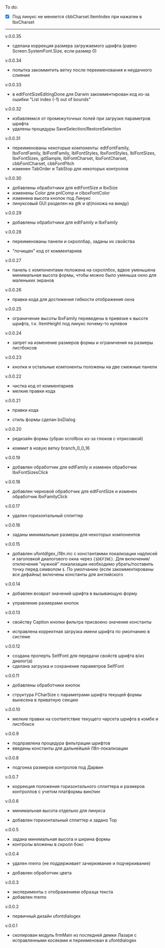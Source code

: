 To do:

- [x] Под линукс не меняется cbbCharset.ItemIndex при нажатии в lbxCharset

----------

v.0.0.35

- сделана коррекция размера загружаемого шрифта (равно Screen.SystemFont.Size, если размер 0)

v.0.0.34

- попытка закоммитить ветку после переименования и неудачного слияния

v.0.0.33

- в edtFontSizeEditingDone для Darwin закомментирован код из-за ошибки "List index (-1) out of bounds" 

v.0.0.32

- избавляемся от промежуточных полей при загрузке параметров шрифта
- удалены процедуры SaveSelection/RestoreSelection

v.0.0.31

- переименованы некоторые компоненты: edtFontFamily, lbxFontFamily, lblFontFamily, lblFontStyles, lbxFontStyles, lblFontSizes, lbxFontSizes, gdSample, lblFontCharset, lbxFontCharset, cbbFontCharset, cbbFontPitch
- изменен TabOrder и TabStop для некоторых контролов

v.0.0.30

- добавлены обработчики для edtFontSize и lbxSize
- изменены Color для pnlComp и clboxFontColor
- изменена высота кнопок под Линукс
- линуксовый GUI разделен на gtk и qt(похожа на винду)

v.0.0.29

- добавлены обработчики для edtFamily и lbxFamily

v.0.0.28

- переименованы панели и скроллбар, заданы их свойства

- "почищен" код от комментариев 

v.0.0.27

- панель с компонентами положена на скроллбох, вдвое уменьшена минимальная высота формы, чтобы можно было уменьша окно для маленьких экранов

v.0.0.26

- правки кода для достижения гибкости отображения окна

v.0.0.25

- ограничение высоты lbxFamily переведены в привязке к высоте шрифта, т.к. ItemHeight под линукс почему-то нулевое

v.0.0.24

- запрет на изменение размеров формы и ограничения на размеры листбоксов

v.0.0.23

- кнопки и остальные компоненты положены на две смежные панели

v.0.0.22

- чистка код от комментариев
- мелкие правки кода

v.0.0.21

- правки кода

- стиль формы сделан bsDialog

v.0.0.20

- редизайн формы (убран scrollbox из-за глюков с отрисовкой)

- коммит в новую ветку branch_0_0_16

v.0.0.19

- добавлен обработчик для edtFamily и изменен обработчик lbxFontSizesClick

v.0.0.18

- добавлен черновой обработчик для edtFontSize и изменен обработчик lbxFamilyClick

v.0.0.17

- удален горизонтальный сплиттер

v.0.0.16

- заданы минимальные размеры для некоторых компонентов

v.0.0.15

- добавлен ufontdlgex_i18n.inc с константамми локализации надписей и заголовкой диалогового окна через `{$DEFINE}`. Для включения/отключения "нужной" локализации необходимо убрать/поставить точку перед символом `$`. По умолчанию (если закомментированы все дефайны) включены константы для английского

v.0.0.14

- добавлен возврат значений шрифта в вызывающую форму

- управление размерами кнопок

v.0.0.13

- свойству Caption кнопки фильтра присвоено значение константы 

- исправлена корректная загрузка имени шрифта по умолчанию в системе

v.0.0.12

- создана проперть SelfFont для передачи свойств шрифта в/из диалог(а)
- сделана загрузка и сохранение параметров SelfFont 

v.0.0.11

- добавлены обработчики кнопок

- структура FCharSize с параметрами шрифта текущей формы вынесена в приватную секцию

v.0.0.10

- мелкие правки на соответствие тeкущего чарсета шрифта в комбе и листбоксе

v.0.0.9

- подправлена процедура фильтрации шрифтов
- введены константы для дальнейшей i18n-локализации

v.0.0.8

- подгонка размеров контролов под Дарвин

v.0.0.7

- коррекция положения горизонтального сплиттера и размеров контроллов с учетом платформы вин/лин

v.0.0.6

- минимальная высота отдельно для линукса

- добавлен горизонтальный сплиттер и задано Top

v.0.0.5

- задана минимальная высота и ширина формы
- контролы вложены в скролл бокс

v.0.0.4

- удален memo (не поддерживает зачеркивание и подчеркивание)

- добавлен обработчик цвета

v.0.0.3

- эксперименты с отображением образца текста
- добавлен memo

v.0.0.2

- первичный дизайн ufontdialogex

v.0.0.1

- скопирован модуль frmMain из последней демки Лазаря с исправленными косяками и переименован в ufontdialogex
